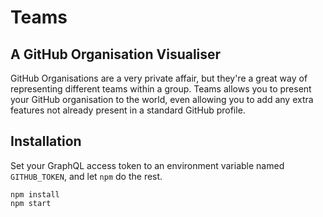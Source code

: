 # Teams

## A GitHub Organisation Visualiser

GitHub Organisations are a very private affair, but they're a great way of representing different teams within a group. Teams allows you to present your GitHub organisation to the world, even allowing you to add any extra features not already present in a standard GitHub profile.

## Installation

Set your GraphQL access token to an environment variable named `GITHUB_TOKEN`, and let `npm` do the rest.

```
npm install
npm start
```
